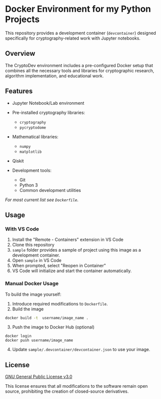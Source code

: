 <!-- LTeX: language=en-US -->

# Docker Environment for my Python Projects

This repository provides a development container (`devcontainer`) designed specifically for cryptography-related work with Jupyter notebooks.

## Overview

The CryptoDev environment includes a pre-configured Docker setup that combines all the necessary tools and libraries for cryptographic research, algorithm implementation, and educational work.

## Features

- Jupyter Notebook/Lab environment
- Pre-installed cryptography libraries:

  - `cryptography`
  - `pycryptodome`

- Mathematical libraries:
  - `numpy`
  - `matplotlib`
- Qiskit
- Development tools:
  - Git
  - Python 3
  - Common development utilities

_For most current list see `Dockerfile`_.

## Usage

### With VS Code

1. Install the "Remote - Containers" extension in VS Code
2. Clone this repository
3. `sample` folder provides a sample of project using this image as a development container.
4. Open `sample` in VS Code
5. When prompted, select "Reopen in Container"
6. VS Code will initialize and start the container automatically.

### Manual Docker Usage

To build the image yourself:

1. Introduce required modifications to `Dockerfile`.
2. Build the image

```bash
docker build -t  username/image_name .
```

3. Push the image to Docker Hub (optional)

```
docker login
docker push username/image_name
```

4. Update `sample/.devcontainer/devcontainer.json` to use your image.

## License

[GNU General Public License v3.0](LICENSE)

This license ensures that all modifications to the software remain open source, prohibiting the creation of closed-source derivatives.
